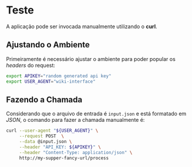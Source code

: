 # Teste

A aplicação pode ser invocada manualmente utilizando o **curl**.

## Ajustando o Ambiente

Primeiramente é necessário ajustar o ambiente para poder popular os *headers* do request:

```bash
export APIKEY="random generated api key"
export USER_AGENT="wiki-interface"
```

## Fazendo a Chamada

Considerando que o arquivo de entrada é `input.json` e está formatado em *JSON*, o comando para fazer a chamada manualmente é:

```bash
curl --user-agent "${USER_AGENT}" \
     --request POST  \
     --data @input.json \
     --header "API_KEY: ${APIKEY}" \
     --header "Content-Type: application/json" \
     http://my-supper-fancy-url/process
```